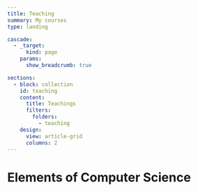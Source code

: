 ```yaml
---
title: Teaching
summary: My courses
type: landing

cascade:
  - _target:
      kind: page
    params:
      show_breadcrumb: true

sections:
  - block: collection
    id: teaching
    content:
      title: Teachings
      filters:
        folders:
          - teaching
    design:
      view: article-grid
      columns: 2
---
```


# Elements of Computer Science
